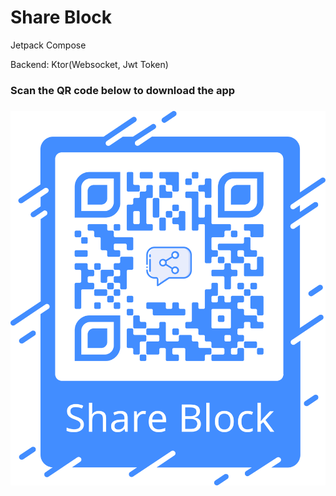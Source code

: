 # Share Block
Jetpack Compose

Backend: Ktor(Websocket, Jwt Token)
### Scan the QR code below to download the app
### ![QR code](/app/src/main/res/drawable/share_block_qr.png)
